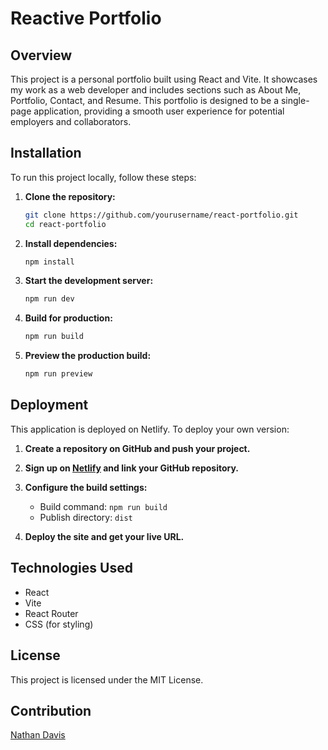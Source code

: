 # Reactive Portfolio

## Overview

This project is a personal portfolio built using React and Vite. It showcases my work as a web developer and includes sections such as About Me, Portfolio, Contact, and Resume. This portfolio is designed to be a single-page application, providing a smooth user experience for potential employers and collaborators.


## Installation

To run this project locally, follow these steps:

1. **Clone the repository:**
    ```bash
    git clone https://github.com/yourusername/react-portfolio.git
    cd react-portfolio
    ```

2. **Install dependencies:**
    ```bash
    npm install
    ```

3. **Start the development server:**
    ```bash
    npm run dev
    ```

4. **Build for production:**
    ```bash
    npm run build
    ```

5. **Preview the production build:**
    ```bash
    npm run preview
    ```

## Deployment

This application is deployed on Netlify. To deploy your own version:

1. **Create a repository on GitHub and push your project.**

2. **Sign up on [Netlify](https://www.netlify.com/) and link your GitHub repository.**

3. **Configure the build settings:**

   - Build command: `npm run build`
   - Publish directory: `dist`

4. **Deploy the site and get your live URL.**


## Technologies Used

- React
- Vite
- React Router
- CSS (for styling)

## License

This project is licensed under the MIT License.

## Contribution

[Nathan Davis](https://github.com/NatDavies06/ReactivePortfolio-20.git)
